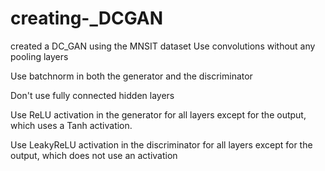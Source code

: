 # creating-_DCGAN
created a DC_GAN using the MNSIT dataset
Use convolutions without any pooling layers

Use batchnorm in both the generator and the discriminator

Don't use fully connected hidden layers

Use ReLU activation in the generator for all layers except for the output, which uses a Tanh activation.

Use LeakyReLU activation in the discriminator for all layers except for the output, which does not use an activation
